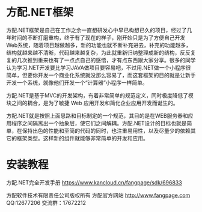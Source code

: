 # 方配.NET框架
方配.NET框架是自己在工作之余一直想研发心中早已构想已久的项目，经过了几年时间的不断打磨重构，终于有了现在的样子，刚开始只是为了方便自己开发Web系统，随着项目越做越多，新的功能也就不断补充进去，补充的功能越多，结构就越来越不清晰，代码越来越复杂，为此就重新归纳整理成新的结构，反反复复的几次推到重来也有了一点点自己的感悟，才有点东西跟大家分享。很多的同学认为学习.NET开发要比学习JAVA做项目要容易吧，不过用.NET做一个小程序很简单，但要你开发一个商业化系统就没那么容易了，而这套框架的目的就是让新手开发一个系统，就像他们开发一个“计算器”小程序一样简单。

方配.NET是基于MVC的开发架构，有着非常简单的规范定义，同时极度降低了模块之间的耦合，是为了敏捷 Web 应用开发和简化企业应用开发而诞生的。

方配.NET就是按照上面思路和目标制定的一个规范，其目的是在WEB服务器和应用程序之间隔离出一个抽象层，使它们之间解耦。方配.NET设计的目标也就是简单，在保持出色的性能和至简的代码的同时，也注重易用性，以及尽量少的依赖其它的框架类型。这样新的组件就能够非常简单的开发和应用。

# 安装教程
方配.NET完全开发手册 https://www.kancloud.cn/fangpage/sdk/696833

方配软件技术有限责任公司版权所有 方配官方网站 http://www.fangpage.com  QQ:12677206  交流群：17672212
